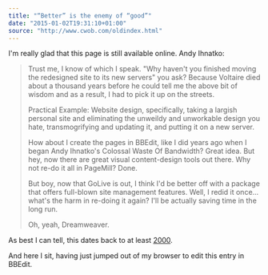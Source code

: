 ```yaml
---
title: "“Better” is the enemy of “good”"
date: "2015-01-02T19:31:10+01:00"
source: "http://www.cwob.com/oldindex.html"
---
```


I'm really glad that this page is still available online. Andy Ihnatko:

> Trust me, I know of which I speak. "Why haven't you finished moving the redesigned site to its new servers" you ask? Because Voltaire died about a thousand years before he could tell me the above bit of wisdom and as a result, I had to pick it up on the streets.
> 
> Practical Example: Website design, specifically, taking a largish personal site and eliminating the unweildy and unworkable design you hate, transmogrifying and updating it, and putting it on a new server.
> 
> How about I create the pages in BBEdit, like I did years ago when I began Andy Ihnatko's Colossal Waste Of Bandwidth? Great idea. But hey, now there are great visual content-design tools out there. Why not re-do it all in PageMill? Done.
> 
> But boy, now that GoLive is out, I think I'd be better off with a package that offers full-blown site management features. Well, I redid it once…what's the harm in re-doing it again? I'll be actually saving time in the long run.
> 
> Oh, yeah, Dreamweaver.

As best I can tell, this dates back to at least [2000](https://web.archive.org/web/20001018115129/http://www.cwob.com/).

And here I sit, having just jumped out of my browser to edit this entry in BBEdit.
